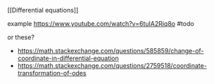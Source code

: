 [[Differential equations]]


example https://www.youtube.com/watch?v=6tuIA2Riq8o
#todo 


or these?
- https://math.stackexchange.com/questions/585859/change-of-coordinate-in-differential-equation
- https://math.stackexchange.com/questions/2759518/coordinate-transformation-of-odes
